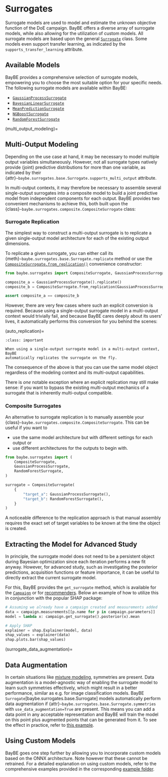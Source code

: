 # Surrogates

Surrogate models are used to model and estimate the unknown objective function of the
DoE campaign. BayBE offers a diverse array of surrogate models, while also allowing for
the utilization of custom models. All surrogate models are based upon the general
[`Surrogate`](baybe.surrogates.base.Surrogate) class. Some models even support transfer
learning, as indicated by the `supports_transfer_learning` attribute.


## Available Models

BayBE provides a comprehensive selection of surrogate models, empowering you to choose
the most suitable option for your specific needs. The following surrogate models are
available within BayBE:

* [`GaussianProcessSurrogate`](baybe.surrogates.gaussian_process.core.GaussianProcessSurrogate)
* [`BayesianLinearSurrogate`](baybe.surrogates.linear.BayesianLinearSurrogate)
* [`MeanPredictionSurrogate`](baybe.surrogates.naive.MeanPredictionSurrogate)
* [`NGBoostSurrogate`](baybe.surrogates.ngboost.NGBoostSurrogate)
* [`RandomForestSurrogate`](baybe.surrogates.random_forest.RandomForestSurrogate)

(multi_output_modeling)= 
## Multi-Output Modeling
Depending on the use case at hand, it may be necessary to model multiple output
variables simultaneously. However, not all surrogate types natively provide (joint)
predictive distributions for more than one variable, as indicated by their
{attr}`~baybe.surrogates.base.Surrogate.supports_multi_output` attribute. 

In multi-output contexts, it may therefore be necessary to assemble several
single-output surrogates into a composite model to build a joint predictive model from
independent components for each output. BayBE provides two convenient mechanisms to
achieve this, both built upon the
{class}`~baybe.surrogates.composite.CompositeSurrogate` class:

### Surrogate Replication
The simplest way to construct a multi-output surrogate is to replicate a given
single-output model architecture for each of the existing output dimensions.

To replicate a given surrogate, you can either call its 
{meth}`~baybe.surrogates.base.Surrogate.replicate` method or use the
[`CompositeSurrogate.from_replication()`](baybe.surrogates.composite.CompositeSurrogate.from_replication)
convenience constructor:
```python
from baybe.surrogates import CompositeSurrogate, GaussianProcessSurrogate

composite_a = GaussianProcessSurrogate().replicate()
composite_b = CompositeSurrogate.from_replication(GaussianProcessSurrogate())

assert composite_a == composite_b
```

However, there are very few cases where such an explicit conversion is required. Because
using a single-output surrogate model in a multi-output context would trivially fail, and
because BayBE cares deeply about its users' lives, it automatically performs this conversion
for you behind the scenes:

(auto_replication)=
```{admonition} Auto-Replication
:class: important

When using a single-output surrogate model in a multi-output context, BayBE
automatically replicates the surrogate on the fly.
```
The consequence of the above is that you can use the same model object regardless
of the modeling context and its multi-output capabilities.

There is *one* notable exception where an explicit replication may still make
sense: if you want to bypass the existing multi-output mechanics of a surrogate that is
inherently multi-output compatible.

### Composite Surrogates
An alternative to surrogate replication is to manually assemble your
{class}`~baybe.surrogates.composite.CompositeSurrogate`. This can be useful if you want
to
* use the same model architecture but with different settings for each output or
* use different architectures for the outputs to begin with.

```python
from baybe.surrogates import (
    CompositeSurrogate,
    GaussianProcessSurrogate,
    RandomForestSurrogate,
)

surrogate = CompositeSurrogate(
    {
        "target_a": GaussianProcessSurrogate(),
        "target_b": RandomForestSurrogate(),
    }
)
```

A noticeable difference to the replication approach is that manual assembly requires
the exact set of target variables to be known at the time the object is created.


## Extracting the Model for Advanced Study

In principle, the surrogate model does not need to be a persistent object during
Bayesian optimization since each iteration performs a new fit anyway. However, for
advanced study, such as investigating the posterior predictions, acquisition functions
or feature importance, it can be useful to directly extract the current surrogate model.

For this, BayBE provides the ``get_surrogate`` method, which is available for the
[``Campaign``](baybe.campaign.Campaign.get_surrogate) or for 
[recommenders](baybe.recommenders.pure.bayesian.base.BayesianRecommender.get_surrogate).
Below an example of how to utilize this in conjunction with the popular SHAP package:

~~~python
# Assuming we already have a campaign created and measurements added
data = campaign.measurements[[p.name for p in campaign.parameters]]
model = lambda x: campaign.get_surrogate().posterior(x).mean

# Apply SHAP
explainer = shap.Explainer(model, data)
shap_values = explainer(data)
shap.plots.bar(shap_values)
~~~


(surrogate_data_augmentation)=
## Data Augmentation
In certain situations like [mixture modeling](/examples/Mixtures/slot_based),
symmetries are present. Data augmentation is a model-agnostic way of enabling the 
surrogate model to learn such symmetries effectively, which might result in a better 
performance, similar as e.g. for image classification models. BayBE 
`Surrogate`[baybe.surrogates.base.Surrogate] models automatically perform data 
augmentation if 
{attr}`~baybe.surrogates.base.Surrogate.symmetries` with 
`use_data_augmentation=True` are present. This means you can add a data point in
any acceptable representation and BayBE will train the model on this point plus 
augmented points that can be generated from it. To see the effect in practice, refer to 
[this example](/examples/Symmetries/permutation).


## Using Custom Models

BayBE goes one step further by allowing you to incorporate custom models based on the
ONNX architecture. Note however that these cannot be retrained. For a detailed
explanation on using custom models, refer to the comprehensive examples provided in the
corresponding [example folder](./../../examples/Custom_Surrogates/Custom_Surrogates).